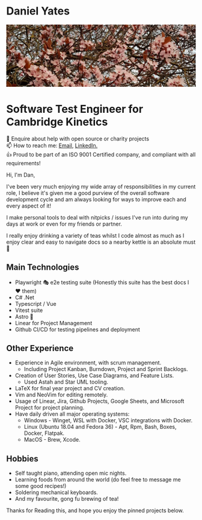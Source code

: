 # Daniel Yates
<img src="README.resources/blossoms.jpeg" alt="Blossoms">

# Software Test Engineer for Cambridge Kinetics
💬 Enquire about help with open source or charity projects <br/>
📫 How to reach me: [Email](mailto:yates.dev@outlook.com), [LinkedIn.](https://www.linkedin.com/in/yates-dev/)<br/>
👍 Proud to be part of an ISO 9001 Certified company, and compliant with all requirements!

Hi, I'm Dan,

I've been very much enjoying my wide array of responsibilities in my current role, I believe it's given me a good purview of the overall software development cycle and am always looking for ways to improve each and every aspect of it!

I make personal tools to deal with nitpicks / issues I've run into during my days at work or even for my friends or partner.

I really enjoy drinking a variety of teas whilst I code almost as much as I enjoy clear and easy to navigate docs so a nearby kettle is an absolute must 🍵


## Main Technologies
* Playwright 🎭 e2e testing suite (Honestly this suite has the best docs I ❤️ them)
* C# .Net
* Typescript / Vue
* Vitest suite
* Astro 🚀
* Linear for Project Management
* Github CI/CD for testing pipelines and deployment

## Other Experience
* Experience in Agile environment, with scrum management.
  * Including Project Kanban, Burndown, Project and Sprint Backlogs.
* Creation of User Stories, Use Case Diagrams, and Feature Lists.
  * Used Astah and Star UML tooling.
* LaTeX for final year project and CV creation.
* Vim and NeoVim for editing remotely.
* Usage of Linear, Jira, Github Projects, Google Sheets, and Microsoft Project for project planning.
* Have daily driven all major operating systems:
  * Windows - Winget, WSL with Docker, VSC integrations with Docker.
  * Linux (Ubuntu 18.04 and Fedora 36) - Apt, Rpm, Bash, Boxes, Docker, Flatpak.
  * MacOS - Brew, Xcode.
 
 ## Hobbies
 * Self taught piano, attending open mic nights.
 * Learning foods from around the world (do feel free to message me some good recipes!)
 * Soldering mechanical keyboards.
 * And my favourite, gong fu brewing of tea!
 
 Thanks for Reading this, and hope you enjoy the pinned projects below.

